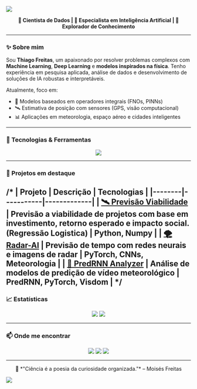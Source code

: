 <img src="https://capsule-render.vercel.app/api?type=waving&color=0:6e00ff,100:00e0ff&height=200&section=header&text=Moisés%20Freitas%20👨‍🔬&fontSize=40&fontAlign=center&fontColor=ffffff"/>

<p align="center">
  <strong>🧠 Cientista de Dados | 🤖 Especialista em Inteligência Artificial | 🚀 Explorador de Conhecimento</strong>
</p>

---

### ✨ Sobre mim

Sou **Thiago Freitas**, um apaixonado por resolver problemas complexos com **Machine Learning**, **Deep Learning** e **modelos inspirados na física**. Tenho experiência em pesquisa aplicada, análise de dados e desenvolvimento de soluções de IA robustas e interpretáveis.

Atualmente, foco em:
- 🔬 Modelos baseados em operadores integrais (FNOs, PINNs)
- 🛰️ Estimativa de posição com sensores (GPS, visão computacional)
- 📊 Aplicações em meteorologia, espaço aéreo e cidades inteligentes

---

### 🧰 Tecnologias & Ferramentas

<p align="center">
  <img src="https://skillicons.dev/icons?i=python,tensorflow,pytorch,opencv,jupyter,git,linux,postgresql,docker" />
</p>

---

### 🚀 Projetos em destaque
/*
| Projeto | Descrição | Tecnologias |
|--------|-----------|-------------|
| [🛰 Previsão Viabilidade](https://github.com/ThiagoJFreitas/projeto-viabilidade-ml) | Previsão a viabilidade de projetos com base em investimento, retorno esperado e impacto social.(Regressão Logistica) | Python, Numpy |
| [🌪️ Radar-AI](https://github.com/seuusuario/radar-ai) | Previsão de tempo com redes neurais e imagens de radar | PyTorch, CNNs, Meteorologia |
| [🧪 PredRNN Analyzer](https://github.com/seuusuario/predrnn-analyzer) | Análise de modelos de predição de vídeo meteorológico | PredRNN, PyTorch, Visdom |
*/
---


### 📈 Estatísticas

<p align="center">
  <img src="https://github-readme-stats.vercel.app/api?username=ThiagoJFreitas&show_icons=true&theme=radical&count_private=true" />
  <img src="https://github-readme-stats.vercel.app/api/top-langs/?username=ThiagoJFreitas&layout=compact&theme=radical" />
</p>

---

### 📫 Onde me encontrar

<p align="center">
  <a href="https://www.linkedin.com/in/tjfreitas"><img src="https://img.shields.io/badge/LinkedIn-0077B5?style=for-the-badge&logo=linkedin&logoColor=white"/></a>
  <a href="mailto:thiagojsf90@gmail.com"><img src="https://img.shields.io/badge/Email-D14836?style=for-the-badge&logo=gmail&logoColor=white"/></a>
  <a href="https://thiagojose.com.br"><img src="https://img.shields.io/badge/Portfólio-000?style=for-the-badge&logo=githubpages&logoColor=white"/></a>
</p>

---

<p align="center">
  🧠 *"Ciência é a poesia da curiosidade organizada."* – Moisés Freitas
</p>

<img src="https://capsule-render.vercel.app/api?type=waving&color=0:00e0ff,100:6e00ff&height=120&section=footer"/>
